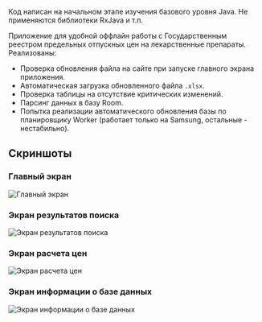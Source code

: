 

Код написан на начальном этапе изучения базового уровня Java. Не применяются библиотеки RxJava и т.п.

Приложение для удобной оффлайн работы с Государственным реестром предельных отпускных цен на лекарственные препараты. Реализованы:
- Проверка обновления файла на сайте при запуске главного экрана приложения.
- Автоматическая загрузка обновленного файла `.xlsx`.
- Проверка таблицы на отсутствие критических изменений.
- Парсинг данных в базу Room.
- Попытка реализации автоматического обновления базы по планировщику Worker (работает только на Samsung, остальные - нестабильно).

## Скриншоты

### Главный экран
![Главный экран](screenshots/Screenshot_2024-11-30-16-10-16-79_8ae7b337a6af061581b893e8a0541c92.jpg)

### Экран результатов поиска
![Экран результатов поиска](screenshots/Screenshot_2024-11-30-16-10-30-71_8ae7b337a6af061581b893e8a0541c92.jpg)

### Экран расчета цен
![Экран расчета цен](screenshots/Screenshot_2024-11-30-16-11-12-29_8ae7b337a6af061581b893e8a0541c92.jpg)

### Экран информации о базе данных
![Экран информации о базе данных](screenshots/Screenshot_2024-11-30-16-11-31-68_8ae7b337a6af061581b893e8a0541c92.jpg)
